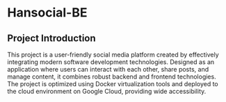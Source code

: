 ﻿# Hansocial-BE

## Project Introduction
This project is a user-friendly social media platform created by effectively integrating modern software development technologies. Designed as an application where users can interact with each other, share posts, and manage content, it combines robust backend and frontend technologies. The project is optimized using Docker virtualization tools and deployed to the cloud environment on Google Cloud, providing wide accessibility.

